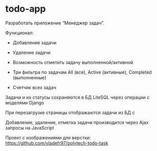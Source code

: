 # todo-app

Разработать приложение “Менеджер задач”.  

Функционал: 

- Добавление задачи 

- Удаление задачи 

- Возможность отметить задачу выполненной/активной 

- Три фильтра по задачам All (все), Active (активные), Completed (выполненные) 

- Счетчик всех задач 

Задачи и их статусы сохраняются в БД LiteSQL через операции с моделями Django 

При перезагрузке страницы отображаются задачи из БД с  

Добавление, удаление, отметка задачи производится через Ajax запросы на JavaScript 

 

Проект с изображениями для верстки: https://github.com/vladefr97/polytech-todo-task
